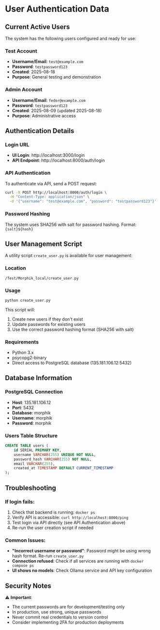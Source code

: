 # User Authentication Data

## Current Active Users

The system has the following users configured and ready for use:

### Test Account
- **Username/Email**: `test@example.com`
- **Password**: `testpassword123`
- **Created**: 2025-08-18
- **Purpose**: General testing and demonstration

### Admin Account
- **Username/Email**: `fedor@example.com`
- **Password**: `testpassword123`
- **Created**: 2025-08-09 (updated 2025-08-18)
- **Purpose**: Administrative access

## Authentication Details

### Login URL
- **UI Login**: http://localhost:3000/login
- **API Endpoint**: http://localhost:8000/auth/login

### API Authentication
To authenticate via API, send a POST request:
```bash
curl -X POST http://localhost:8000/auth/login \
  -H "Content-Type: application/json" \
  -d '{"username": "test@example.com", "password": "testpassword123"}'
```

### Password Hashing
The system uses SHA256 with salt for password hashing. Format: `{salt}${hash}`

## User Management Script

A utility script `create_user.py` is available for user management:

### Location
`/Test/Morphik_local/create_user.py`

### Usage
```bash
python create_user.py
```

This script will:
1. Create new users if they don't exist
2. Update passwords for existing users
3. Use the correct password hashing format (SHA256 with salt)

### Requirements
- Python 3.x
- psycopg2-binary
- Direct access to PostgreSQL database (135.181.106.12:5432)

## Database Information

### PostgreSQL Connection
- **Host**: 135.181.106.12
- **Port**: 5432
- **Database**: morphik
- **Username**: morphik
- **Password**: morphik

### Users Table Structure
```sql
CREATE TABLE users (
    id SERIAL PRIMARY KEY,
    username VARCHAR(255) UNIQUE NOT NULL,
    password_hash VARCHAR(255) NOT NULL,
    email VARCHAR(255),
    created_at TIMESTAMP DEFAULT CURRENT_TIMESTAMP
);
```

## Troubleshooting

### If login fails:
1. Check that backend is running: `docker ps`
2. Verify API is accessible: `curl http://localhost:8000/ping`
3. Test login via API directly (see API Authentication above)
4. Re-run the user creation script if needed

### Common Issues:
- **"Incorrect username or password"**: Password might be using wrong hash format. Re-run `create_user.py`
- **Connection refused**: Check if all services are running with `docker compose ps`
- **UI shows no models**: Check Ollama service and API key configuration

## Security Notes

⚠️ **Important**: 
- The current passwords are for development/testing only
- In production, use strong, unique passwords
- Never commit real credentials to version control
- Consider implementing 2FA for production deployments